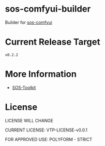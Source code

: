 # sos-comfyui-builder

Builder for [sos-comfyui](https://github.com/vtp-one/sos-comfyui)

# Current Release Target
```
v0.2.2
```

# More Information
 - [SOS-Toolkit](https://github.com/vtp-one/sos-toolkit)


# License
LICENSE WILL CHANGE

CURRENT LICENSE: VTP-LICENSE-v0.0.1

FOR APPROVED USE: POLYFORM - STRICT
